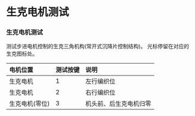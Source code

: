 # 生克电机测试

### **生克电机测试** 

测试步进电机控制的生克三角机构\(常开式沉降片控制结构\)。 光标停留在对应的生克图标处。

| 电机位置 | 测试按键 | 说明 |
| :--- | :--- | :--- |
| 生克电机 | 1 | 左行编织位 |
| 生克电机 | 2 | 右行编织位 |
| 生克电机\(零位\) | 3 | 机头前、后生克电机归零 |

